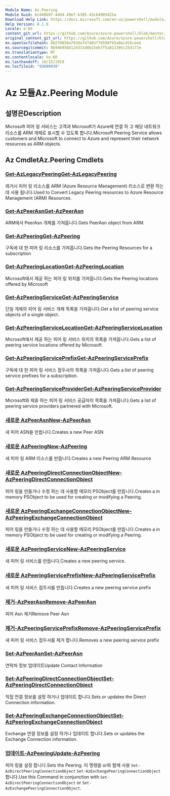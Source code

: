 ```yaml
---
Module Name: Az.Peering
Module Guid: 6c848b97-4dd4-49ef-b385-43c64905d25a
Download Help Link: https://docs.microsoft.com/en-us/powershell/module/az.peering.md
Help Version: 0.1.0
Locale: e-US
content_git_url: https://github.com/Azure/azure-powershell/blob/master/src/Peering/Peering/help/Az.Peering.md
original_content_git_url: https://github.com/Azure/azure-powershell/blob/master/src/Peering/Peering/help/Az.Peering.md
ms.openlocfilehash: 602f0850a7928afd7a03f76598f65a0acd16ceeb
ms.sourcegitcommit: 0b94b9566124331d0b15eb7f5a811305c254172e
ms.translationtype: MT
ms.contentlocale: ko-KR
ms.lasthandoff: 10/15/2019
ms.locfileid: "93689038"
---
```

# <span data-ttu-id="66ddb-101">Az 모듈</span><span class="sxs-lookup"><span data-stu-id="66ddb-101">Az.Peering Module</span></span>
## <span data-ttu-id="66ddb-102">설명은</span><span class="sxs-lookup"><span data-stu-id="66ddb-102">Description</span></span>
<span data-ttu-id="66ddb-103">Microsoft 피어 링 서비스는 고객과 Microsoft가 Azure에 연결 하 고 해당 네트워크 리소스를 ARM 개체로 표시할 수 있도록 합니다.</span><span class="sxs-lookup"><span data-stu-id="66ddb-103">Microsoft Peering Service allows customers and Microsoft to connect to Azure and represent their network resources as ARM objects.</span></span>

## <span data-ttu-id="66ddb-104">Az Cmdlet</span><span class="sxs-lookup"><span data-stu-id="66ddb-104">Az.Peering Cmdlets</span></span>
### [<span data-ttu-id="66ddb-105">Get-AzLegacyPeering</span><span class="sxs-lookup"><span data-stu-id="66ddb-105">Get-AzLegacyPeering</span></span>](Get-AzLegacyPeering.md)
<span data-ttu-id="66ddb-106">레거시 피어 링 리소스를 ARM (Azure Resource Management) 리소스로 변환 하는 데 사용 됩니다.</span><span class="sxs-lookup"><span data-stu-id="66ddb-106">Used to Convert Legacy Peering resources to Azure Resource Management (ARM) Resources.</span></span> 

### [<span data-ttu-id="66ddb-107">Get-AzPeerAsn</span><span class="sxs-lookup"><span data-stu-id="66ddb-107">Get-AzPeerAsn</span></span>](Get-AzPeerAsn.md)
<span data-ttu-id="66ddb-108">ARM에서 PeerAsn 개체를 가져옵니다.</span><span class="sxs-lookup"><span data-stu-id="66ddb-108">Gets PeerAsn object from ARM.</span></span>

### [<span data-ttu-id="66ddb-109">Get-AzPeering</span><span class="sxs-lookup"><span data-stu-id="66ddb-109">Get-AzPeering</span></span>](Get-AzPeering.md)
<span data-ttu-id="66ddb-110">구독에 대 한 피어 링 리소스를 가져옵니다.</span><span class="sxs-lookup"><span data-stu-id="66ddb-110">Gets the Peering Resources for a subscription</span></span>

### [<span data-ttu-id="66ddb-111">Get-AzPeeringLocation</span><span class="sxs-lookup"><span data-stu-id="66ddb-111">Get-AzPeeringLocation</span></span>](Get-AzPeeringLocation.md)
<span data-ttu-id="66ddb-112">Microsoft에서 제공 하는 피어 링 위치를 가져옵니다.</span><span class="sxs-lookup"><span data-stu-id="66ddb-112">Gets the Peering locations offered by Microsoft</span></span>

### [<span data-ttu-id="66ddb-113">Get-AzPeeringService</span><span class="sxs-lookup"><span data-stu-id="66ddb-113">Get-AzPeeringService</span></span>](Get-AzPeeringService.md)
<span data-ttu-id="66ddb-114">단일 개체의 피어 링 서비스 개체 목록을 가져옵니다.</span><span class="sxs-lookup"><span data-stu-id="66ddb-114">Get a list of peering service objects of a single object.</span></span>

### [<span data-ttu-id="66ddb-115">Get-AzPeeringServiceLocation</span><span class="sxs-lookup"><span data-stu-id="66ddb-115">Get-AzPeeringServiceLocation</span></span>](Get-AzPeeringServiceLocation.md)
<span data-ttu-id="66ddb-116">Microsoft에서 제공 하는 피어 링 서비스 위치의 목록을 가져옵니다.</span><span class="sxs-lookup"><span data-stu-id="66ddb-116">Gets a list of peering service locations offered by Microsoft.</span></span>

### [<span data-ttu-id="66ddb-117">Get-AzPeeringServicePrefix</span><span class="sxs-lookup"><span data-stu-id="66ddb-117">Get-AzPeeringServicePrefix</span></span>](Get-AzPeeringServicePrefix.md)
<span data-ttu-id="66ddb-118">구독에 대 한 피어 링 서비스 접두사의 목록을 가져옵니다.</span><span class="sxs-lookup"><span data-stu-id="66ddb-118">Gets a list of peering service prefixes for a subscription.</span></span>

### [<span data-ttu-id="66ddb-119">Get-AzPeeringServiceProvider</span><span class="sxs-lookup"><span data-stu-id="66ddb-119">Get-AzPeeringServiceProvider</span></span>](Get-AzPeeringServiceProvider.md)
<span data-ttu-id="66ddb-120">Microsoft와 제휴 하는 피어 링 서비스 공급자의 목록을 가져옵니다.</span><span class="sxs-lookup"><span data-stu-id="66ddb-120">Gets a list of peering service providers partnered with Microsoft.</span></span>

### [<span data-ttu-id="66ddb-121">새로운 AzPeerAsn</span><span class="sxs-lookup"><span data-stu-id="66ddb-121">New-AzPeerAsn</span></span>](New-AzPeerAsn.md)
<span data-ttu-id="66ddb-122">새 피어 ASN을 만듭니다.</span><span class="sxs-lookup"><span data-stu-id="66ddb-122">Creates a new Peer ASN</span></span> 

### [<span data-ttu-id="66ddb-123">새로운 AzPeering</span><span class="sxs-lookup"><span data-stu-id="66ddb-123">New-AzPeering</span></span>](New-AzPeering.md)
<span data-ttu-id="66ddb-124">새 피어 링 ARM 리소스를 만듭니다.</span><span class="sxs-lookup"><span data-stu-id="66ddb-124">Creates a new Peering ARM Resource</span></span>

### [<span data-ttu-id="66ddb-125">새로운 AzPeeringDirectConnectionObject</span><span class="sxs-lookup"><span data-stu-id="66ddb-125">New-AzPeeringDirectConnectionObject</span></span>](New-AzPeeringDirectConnectionObject.md)
<span data-ttu-id="66ddb-126">피어 링을 만들거나 수정 하는 데 사용할 메모리 PSObject를 만듭니다.</span><span class="sxs-lookup"><span data-stu-id="66ddb-126">Creates a in memory PSObject to be used for creating or modifying a Peering.</span></span>

### [<span data-ttu-id="66ddb-127">새로운 AzPeeringExchangeConnectionObject</span><span class="sxs-lookup"><span data-stu-id="66ddb-127">New-AzPeeringExchangeConnectionObject</span></span>](New-AzPeeringExchangeConnectionObject.md)
<span data-ttu-id="66ddb-128">피어 링을 만들거나 수정 하는 데 사용할 메모리 PSObject를 만듭니다.</span><span class="sxs-lookup"><span data-stu-id="66ddb-128">Creates a in memory PSObject to be used for creating or modifying a Peering.</span></span>

### [<span data-ttu-id="66ddb-129">새로운 AzPeeringService</span><span class="sxs-lookup"><span data-stu-id="66ddb-129">New-AzPeeringService</span></span>](New-AzPeeringService.md)
<span data-ttu-id="66ddb-130">새 피어 링 서비스를 만듭니다.</span><span class="sxs-lookup"><span data-stu-id="66ddb-130">Creates a new peering service.</span></span>

### [<span data-ttu-id="66ddb-131">새로운 AzPeeringServicePrefix</span><span class="sxs-lookup"><span data-stu-id="66ddb-131">New-AzPeeringServicePrefix</span></span>](New-AzPeeringServicePrefix.md)
<span data-ttu-id="66ddb-132">새 피어 링 서비스 접두사를 만듭니다.</span><span class="sxs-lookup"><span data-stu-id="66ddb-132">Creates a new peering service prefix</span></span>

### [<span data-ttu-id="66ddb-133">제거-AzPeerAsn</span><span class="sxs-lookup"><span data-stu-id="66ddb-133">Remove-AzPeerAsn</span></span>](Remove-AzPeerAsn.md)
<span data-ttu-id="66ddb-134">피어 Asn 제거</span><span class="sxs-lookup"><span data-stu-id="66ddb-134">Remove Peer Asn</span></span>

### [<span data-ttu-id="66ddb-135">제거-AzPeeringServicePrefix</span><span class="sxs-lookup"><span data-stu-id="66ddb-135">Remove-AzPeeringServicePrefix</span></span>](Remove-AzPeeringServicePrefix.md)
<span data-ttu-id="66ddb-136">새 피어 링 서비스 접두사를 제거 합니다.</span><span class="sxs-lookup"><span data-stu-id="66ddb-136">Removes a new peering service prefix</span></span>

### [<span data-ttu-id="66ddb-137">Set-AzPeerAsn</span><span class="sxs-lookup"><span data-stu-id="66ddb-137">Set-AzPeerAsn</span></span>](Set-AzPeerAsn.md)
<span data-ttu-id="66ddb-138">연락처 정보 업데이트</span><span class="sxs-lookup"><span data-stu-id="66ddb-138">Update Contact Information</span></span>

### [<span data-ttu-id="66ddb-139">Set-AzPeeringDirectConnectionObject</span><span class="sxs-lookup"><span data-stu-id="66ddb-139">Set-AzPeeringDirectConnectionObject</span></span>](Set-AzPeeringDirectConnectionObject.md)
<span data-ttu-id="66ddb-140">직접 연결 정보를 설정 하거나 업데이트 합니다.</span><span class="sxs-lookup"><span data-stu-id="66ddb-140">Sets or updates the Direct Connection information.</span></span> 

### [<span data-ttu-id="66ddb-141">Set-AzPeeringExchangeConnectionObject</span><span class="sxs-lookup"><span data-stu-id="66ddb-141">Set-AzPeeringExchangeConnectionObject</span></span>](Set-AzPeeringExchangeConnectionObject.md)
<span data-ttu-id="66ddb-142">Exchange 연결 정보를 설정 하거나 업데이트 합니다.</span><span class="sxs-lookup"><span data-stu-id="66ddb-142">Sets or updates the Exchange Connection information.</span></span> 

### [<span data-ttu-id="66ddb-143">업데이트-AzPeering</span><span class="sxs-lookup"><span data-stu-id="66ddb-143">Update-AzPeering</span></span>](Update-AzPeering.md)
<span data-ttu-id="66ddb-144">피어 링을 설정 합니다.</span><span class="sxs-lookup"><span data-stu-id="66ddb-144">Sets the Peering.</span></span> <span data-ttu-id="66ddb-145">이 명령을 or와 함께 사용 `Set-AzDirectPeeringConnectionObject` `Set-AzExchangePeeringConnectionObject` 합니다.</span><span class="sxs-lookup"><span data-stu-id="66ddb-145">Use this Command in conjunction with `Set-AzDirectPeeringConnectionObject` or `Set-AzExchangePeeringConnectionObject`.</span></span>

